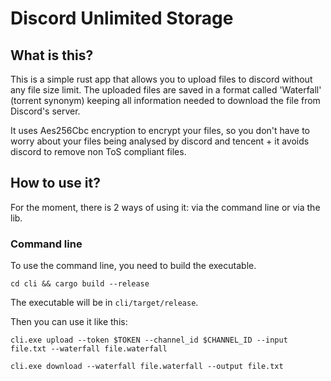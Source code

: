 # Discord Unlimited Storage

## What is this?

This is a simple rust app that allows you to upload files to discord without any file size limit.
The uploaded files are saved in a format called 'Waterfall' (torrent synonym) keeping all information needed to
download the file from Discord's server.

It uses Aes256Cbc encryption to encrypt your files, so you don't have to worry about your files being analysed by
discord and tencent + it avoids discord to remove non ToS compliant files.

## How to use it?

For the moment, there is 2 ways of using it: via the command line or via the lib.

### Command line

To use the command line, you need to build the executable.
```shell
cd cli && cargo build --release
```

The executable will be in `cli/target/release`.

Then you can use it like this:
```shell
cli.exe upload --token $TOKEN --channel_id $CHANNEL_ID --input file.txt --waterfall file.waterfall

cli.exe download --waterfall file.waterfall --output file.txt
```